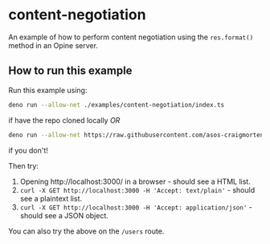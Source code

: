 # content-negotiation

An example of how to perform content negotiation using the `res.format()` method in an Opine server.

## How to run this example

Run this example using:

```bash
deno run --allow-net ./examples/content-negotiation/index.ts
```

if have the repo cloned locally _OR_

```bash
deno run --allow-net https://raw.githubusercontent.com/asos-craigmorten/opine/master/examples/content-negotiation/index.ts
```

if you don't!

Then try:

1. Opening http://localhost:3000/ in a browser - should see a HTML list.
1. `curl -X GET http://localhost:3000 -H 'Accept: text/plain'` - should see a plaintext list.
1. `curl -X GET http://localhost:3000 -H 'Accept: application/json'` - should see a JSON object.

You can also try the above on the `/users` route.
